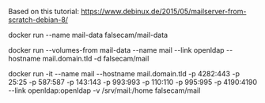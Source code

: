 Based on this tutorial: https://www.debinux.de/2015/05/mailserver-from-scratch-debian-8/

docker run --name mail-data falsecam/mail-data

docker run --volumes-from mail-data --name mail --link openldap --hostname mail.domain.tld -d falsecam/mail


docker run -it --name mail --hostname mail.domain.tld -p 4282:443 -p 25:25 -p 587:587 -p 143:143 -p 993:993 -p 110:110 -p 995:995 -p 4190:4190 --link openldap:openldap -v /srv/mail:/home falsecam/mail
